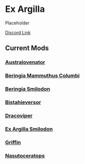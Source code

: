 # Ex Argilla

Placeholder

[Discord Link](#)

## Current Mods

### [Australovenator](http://localhost:5173/Pages/Path%20of%20Titans/Guides/Curve%20Overrides/Modded%20Dinosaurs/Ex%20Argilla/Mod-Australovenator.html)
### [Beringia Mammuthus Columbi](http://localhost:5173/Pages/Path%20of%20Titans/Guides/Curve%20Overrides/Modded%20Dinosaurs/Ex%20Argilla/Mod-Beringia-Mammuthus-Columbi.html)
### [Beringia Smilodon](http://localhost:5173/Pages/Path%20of%20Titans/Guides/Curve%20Overrides/Modded%20Dinosaurs/Ex%20Argilla/Mod-Beringia-Smilodon.html)
### [Bistahieversor](http://localhost:5173/Pages/Path%20of%20Titans/Guides/Curve%20Overrides/Modded%20Dinosaurs/Ex%20Argilla/Mod-Bistahieversor.html)
### [Dracoviper](http://localhost:5173/Pages/Path%20of%20Titans/Guides/Curve%20Overrides/Modded%20Dinosaurs/Ex%20Argilla/Mod-Dracoviper.html)
### [Ex Argilla Smilodon](http://localhost:5173/Pages/Path%20of%20Titans/Guides/Curve%20Overrides/Modded%20Dinosaurs/Ex%20Argilla/Mod-Ex-Argilla-Smilodon.html)
### [Griffin](http://localhost:5173/Pages/Path%20of%20Titans/Guides/Curve%20Overrides/Modded%20Dinosaurs/Ex%20Argilla/Mod-Griffin.html)
### [Nasutoceratops](http://localhost:5173/Pages/Path%20of%20Titans/Guides/Curve%20Overrides/Modded%20Dinosaurs/Ex%20Argilla/Mod-Nasutoceratops.html)
